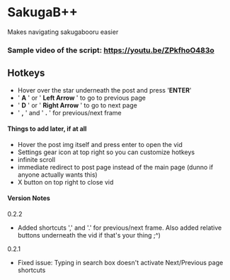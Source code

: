 # SakugaB++
Makes navigating sakugabooru easier

### Sample video of the script: https://youtu.be/ZPkfhoO483o

## Hotkeys

* Hover over the star underneath the post and press '**ENTER**'
* ' **A** ' or ' **Left Arrow** ' to go to previous page
* ' **D** ' or ' **Right Arrow** ' to go to next page
* ' **,** ' and ' **.** ' for previous/next frame

#### Things to add later, if at all
* Hover the post img itself and press enter to open the vid
* Settings gear icon at top right so you can customize hotkeys
* infinite scroll
* immediate redirect to post page instead of the main page (dunno if anyone actually wants this)
* X button on top right to close vid
#### Version Notes
0.2.2
* Added shortcuts ',' and '.' for previous/next frame. Also added relative buttons underneath the vid if that's your thing ;^)

0.2.1
* Fixed issue: Typing in search box doesn't activate Next/Previous page shortcuts
